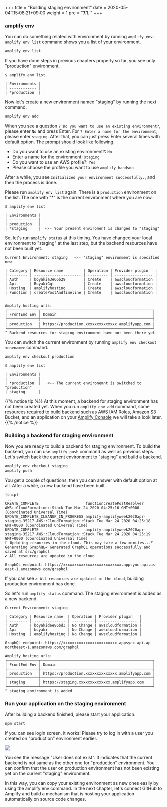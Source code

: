 +++
title = "Building staging environment"
date = 2020-05-04T15:08:21+09:00
weight = 1
pre = "<b>7.1. </b>"
+++

### amplify env

You can do something related with environment by running `amplify env`. `amplify env list` command shows you a list of your environment.

```sh
amplify env list
```

If you have done steps in previous chapters properly so far, you see only "production" environment.

```null
$ amplify env list

| Environments |
| ------------ |
| *production  |
```

Now let's create a new environment named "staging" by running the next command.

```sh
amplify env add
```

When you see a question `? Do you want to use an existing environment?`, please enter `No` and press Enter.
For `? Enter a name for the environment`, please enter `staging`. After that, you can just press Enter several times with default option. The prompt should look like following.

- Do you want to use an existing environment?: `No`
- Enter a name for the environment: `staging`
- Do you want to use an AWS profile?: `Yes`
- Please choose the profile you want to use `amplify-handson`

After a while, you see `Initialized your environment successfully.`, and then the process is done.

Please run `amplify env list` again. There is a `production` environment on the list. The one with "\*" is the current environment where you are now.

```null
$ amplify env list

| Environments |
| ------------ |
| production   |
| *staging     |  <-- Your present enviroment is changed to "staging"
```

So, let's run `amplify status` at this timing. You have changed your local environment to "staging" at the last step, but the backend resources have not been built yet.


```
Current Environment: staging   <-- "staging" environment is specified now

| Category | Resource name         | Operation | Provider plugin   |
| -------- | --------------------- | --------- | ----------------- |
| Auth     | boyakia3e66b29        | Create    | awscloudformation |
| Api      | BoyakiGql             | Create    | awscloudformation |
| Hosting  | amplifyhosting        | Create    | awscloudformation |
| Function | createPostAndTimeline | Create    | awscloudformation |


Amplify hosting urls: 
┌──────────────┬──────────────────────────────────────────────────┐
│ FrontEnd Env │ Domain                                           │
├──────────────┼──────────────────────────────────────────────────┤
│ production   │ https://production.xxxxxxxxxxxxxx.amplifyapp.com │　
└──────────────┴──────────────────────────────────────────────────┘
^ Backend resources for staging environment have not been there yet.
```

You can switch the current environment by running `amplify env checkout <envname>` command.

```sh
amplify env checkout production
```

```null
$ amplify env list

| Environments |
| ------------ |
| *production  |   <-- The current environemnt is switched to "production"
| staging      |
```

{{% notice tip %}}
At this moment, a backend for staging environment has not been created yet. When you run `amplify env add` command, some resources required to build backend such as AWS IAM Roles, Amazon S3 Bucket, and an application on your [Amplify Console](https://aws.amazon.com/jp/amplify/console/) we will take a look later.
{{% /notice %}}

### Building a backend for staging environment

Now you are ready to build a backend for staging environment. To build the backend, you can use `amplify push` command as well as previous steps. Let's switch back the current environment to "staging" and build a backend.


```sh
amplify env checkout staging
amplify push
```

You get a couple of questions, then you can answer with default option at all. After a while, a new backend have been built.

```null
(snip)
...
CREATE_COMPLETE                     functioncreatePostResolver               AWS::CloudFormation::Stack Tue Mar 24 2020 04:25:16 GMT+0000 (Coordinated Universal Time)
UPDATE_COMPLETE_CLEANUP_IN_PROGRESS amplify-amplifyweek2020apr-staging-35217 AWS::CloudFormation::Stack Tue Mar 24 2020 04:25:18 GMT+0000 (Coordinated Universal Time)
UPDATE_COMPLETE                     amplify-amplifyweek2020apr-staging-35217 AWS::CloudFormation::Stack Tue Mar 24 2020 04:25:19 GMT+0000 (Coordinated Universal Time)
⠏ Updating resources in the cloud. This may take a few minutes...⠋ Generating GraphQL✔ Generated GraphQL operations successfully and saved at src/graphql
✔ All resources are updated in the cloud

GraphQL endpoint: https://xxxxxxxxxxxxxxxxxxxxxxxxxx.appsync-api.us-east-1.amazonaws.com/graphql

```

If you can see `✔ All resources are updated in the cloud`, building production environment has done.

So let's run `amplify status` command. The staging environment is added as a new backend.

```
Current Environment: staging

| Category | Resource name  | Operation | Provider plugin   |
| -------- | -------------- | --------- | ----------------- |
| Auth     | boyakid6e86bd3 | No Change | awscloudformation |
| Api      | boyaki         | No Change | awscloudformation |
| Hosting  | amplifyhosting | No Change | awscloudformation |

GraphQL endpoint: https://xxxxxxxxxxxxxxxxxxxxxxxx.appsync-api.ap-northeast-1.amazonaws.com/graphql

Amplify hosting urls: 
┌──────────────┬──────────────────────────────────────────────────┐
│ FrontEnd Env │ Domain                                           │
├──────────────┼──────────────────────────────────────────────────┤
│ production   │ https://production.xxxxxxxxxxxxxx.amplifyapp.com │
├──────────────┼──────────────────────────────────────────────────┤
│ staging      │ https://staging.xxxxxxxxxxxxxx.amplifyapp.com    │
└──────────────┴──────────────────────────────────────────────────┘
^ staging environment is added
```

### Run your application on the staging environment

After building a backend finished, please start your application.

```sh
npm start
```

If you can see login screen, it works! Please try to log in with a user you created on "production" environment earlier.

![](/images/07_multi_env/production_user_not_exist.png)

You see the message "User does not exist". It indicates that the current backend is not same as the other one for "production" environment. You can confirm that the user on production environment has not been existing yet on the current "staging" environment.

In this way, you can copy your existing environment as new ones easily by using the amplify env command. In the next chapter, let's connect GitHub to Amplify and build a mechanism that is hosting your application automatically on source code changes.
